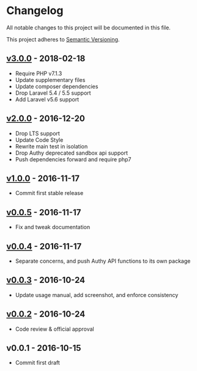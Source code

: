 # Changelog

All notable changes to this project will be documented in this file.

This project adheres to [Semantic Versioning](CONTRIBUTING.md).


## [v3.0.0] - 2018-02-18
- Require PHP v7.1.3
- Update supplementary files
- Update composer dependencies
- Drop Laravel 5.4 / 5.5 support
- Add Laravel v5.6 support

## [v2.0.0] - 2016-12-20
- Drop LTS support
- Update Code Style
- Rewrite main test in isolation
- Drop Authy deprecated sandbox api support
- Push dependencies forward and require php7

## [v1.0.0] - 2016-11-17
- Commit first stable release

## [v0.0.5] - 2016-11-17
- Fix and tweak documentation

## [v0.0.4] - 2016-11-17
- Separate concerns, and push Authy API functions to its own package

## [v0.0.3] - 2016-10-24
- Update usage manual, add screenshot, and enforce consistency

## [v0.0.2] - 2016-10-24
- Code review & official approval

## v0.0.1 - 2016-10-15
- Commit first draft

[v3.0.0]: https://github.com/laravel-notification-channels/authy/compare/v2.0.0...v3.0.0
[v2.0.0]: https://github.com/laravel-notification-channels/authy/compare/v1.0.0...v2.0.0
[v1.0.0]: https://github.com/laravel-notification-channels/authy/compare/v0.0.5...v1.0.0
[v0.0.5]: https://github.com/laravel-notification-channels/authy/compare/v0.0.4...v0.0.5
[v0.0.4]: https://github.com/laravel-notification-channels/authy/compare/v0.0.3...v0.0.4
[v0.0.3]: https://github.com/laravel-notification-channels/authy/compare/v0.0.2...v0.0.3
[v0.0.2]: https://github.com/laravel-notification-channels/authy/compare/v0.0.1...v0.0.2
